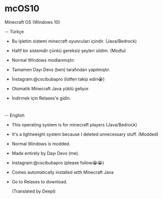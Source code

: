 # mcOS10
Minecraft OS (Windows 10)

-- Türkçe
 - Bu işletim sistemi minecraft oyuncuları içindir. (Java/Bedrock)

 - Hafif bir sistemdir çünkü gereksiz şeyleri sildim. (Modlu)

 - Normal Windows modlanmıştır.

 - Tamamen Dayı Devs (ben) tarafından yapılmıştır.

 - İnstagram:@cscibubapro (lütfen takip edin😭)

 - Otomatik Minecraft Java yüklü geliyor

 - İndirmek için Relases'e gidin.
#


-- English
 - This operating system is for minecraft players (Java/Bedrock)

 - It's a lightweight system because I deleted unnecessary stuff. (Modded)

 - Normal Windows is modded.

 - Made entirely by Dayı Devs (me).

 - Instagram:@cscibubapro (please follow😭😭)

 - Comes automatically installed with Minecraft Java

 - Go to Relases to download.

   (Translated by Deepl)
#
